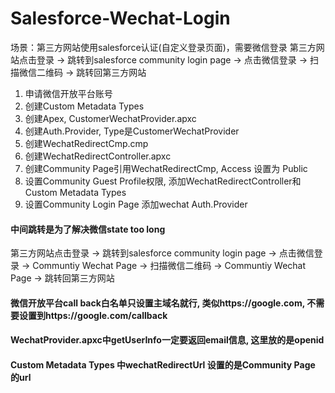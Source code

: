 # Salesforce-Wechat-Login

场景：第三方网站使用salesforce认证(自定义登录页面)，需要微信登录
第三方网站点击登录 -> 跳转到salesforce community login page -> 点击微信登录 -> 扫描微信二维码 -> 跳转回第三方网站

1. 申请微信开放平台账号
2. 创建Custom Metadata Types
3. 创建Apex, CustomerWechatProvider.apxc
4. 创建Auth.Provider, Type是CustomerWechatProvider
5. 创建WechatRedirectCmp.cmp
6. 创建WechatRedirectController.apxc
7. 创建Community Page引用WechatRedirectCmp, Access 设置为 Public
8. 设置Community Guest Profile权限, 添加WechatRedirectController和Custom Metadata Types
9. 设置Community Login Page 添加wechat Auth.Provider

#### 中间跳转是为了解决微信state too long
第三方网站点击登录 -> 跳转到salesforce community login page -> 点击微信登录 -> Communtiy Wechat Page -> 扫描微信二维码 -> Communtiy Wechat Page -> 跳转回第三方网站
#### 微信开放平台call back白名单只设置主域名就行, 类似https://google.com, 不需要设置到https://google.com/callback
#### WechatProvider.apxc中getUserInfo一定要返回email信息, 这里放的是openid
#### Custom Metadata Types 中wechatRedirectUrl 设置的是Community Page 的url

